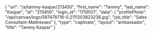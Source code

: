 {
    "url": "\/a\/tammy-kaspar\/213450",
    "first_name": "Tammy",
    "last_name": "Kaspar",
    "id": "213450",
    "login_id": "1759121",
    "data": {
        "profilePhoto": "\/api\/canvas\/logo\/587478718-0.2111203823238.jpg",
        "job_title": "Sales Consultant-Mattresses"
    },
    "type": "captivate",
    "layout": "ambassador",
    "title": "Tammy Kaspar"
}